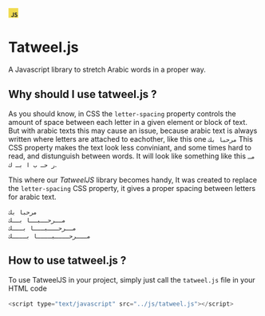 <p align="left"> <a href="https://developer.mozilla.org/en-US/docs/Web/JavaScript" target="_blank" rel="noreferrer"> <img src="https://raw.githubusercontent.com/devicons/devicon/master/icons/javascript/javascript-original.svg" alt="javascript" width="20" height="20"/> </a> </p>

# Tatweel.js
A Javascript library to stretch Arabic words in a proper way.

## Why should I use tatweel.js ?
As you should know, in CSS the `letter-spacing` property controls the amount of space between each letter in a given element or block of text.
But with arabic texts this may cause an issue, because arabic text is always written where letters are attached to eachother, like this one ```مرحبا بك``` This CSS property makes the text look less conviniant, and some times hard to read, and distunguish between words. It will look like something like this ```مـ ر حـ ب ا بـ ك```.

This where our *TatweelJS* library becomes handy, It was created to replace the `letter-spacing` CSS property, it gives a proper spacing between letters for arabic text.
```
مرحبا بك
مــرحــبــا بــك 
مــرحـــبـــا بـــك
مـــرحــــبــــا بــــك
```

## How to use tatweel.js ?
To use TatweelJS in your project, simply just call the `tatweel.js` file in your HTML code 
```js
<script type="text/javascript" src="../js/tatweel.js"></script>
```
